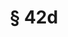 ---
title: "§ 42d"
draft: false
exceptions:
- info53b
memberstates:
- AT
score: 3
compensation:
- Compensated
remarks: |
 


link: ""
---